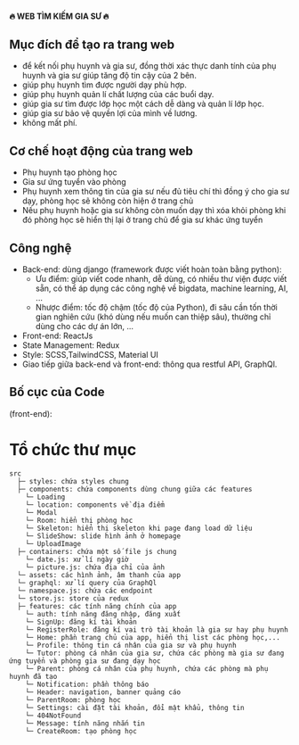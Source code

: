 #### 🔥 WEB TÌM KIẾM GIA SƯ 🔥

## Mục đích để tạo ra trang web

- để kết nối phụ huynh và gia sư, đồng thời xác thực danh tính của phụ huynh và gia sư giúp tăng độ tin cậy của 2 bên.
- giúp phụ huynh tìm được người dạy phù hợp.
- giúp phụ huynh quản lí chất lượng của các buổi dạy.
- giúp gia sư tìm được lớp học một cách dễ dàng và quản lí lớp học.
- giúp gia sư bảo vệ quyền lợi của mình về lương.
- không mất phí.

## Cơ chế hoạt động của trang web
  - Phụ huynh tạo phòng học
  - Gia sư ứng tuyển vào phòng
  - Phụ huynh xem thông tin của gia sư nếu đủ tiêu chí thì đồng ý cho gia sư dạy, phòng học sẽ không còn hiện ở trang chủ
  - Nếu phụ huynh hoặc gia sư không còn muốn dạy thì xóa khỏi phòng khi đó phòng học sẽ hiển thị lại ở trang chủ để gia sư khác ứng tuyển

## Công nghệ

- Back-end: dùng django (framework được viết hoàn toàn bằng python):
  - Ưu điểm: giúp viết code nhanh, dễ dùng, có nhiều thư viện được viết sẵn, có thể áp dụng các công nghệ về bigdata, machine learning, AI, ...
  - Nhược điểm: tốc độ chậm (tốc độ của Python), đi sâu cần tốn thời gian nghiên cứu (khó dùng nếu muốn can thiệp sâu), thường chỉ dùng cho các dự án lớn, ...
- Front-end: ReactJs
- State Management: Redux
- Style: SCSS,TailwindCSS, Material UI 
- Giao tiếp giữa back-end và front-end: thông qua restful API, GraphQl.

## Bố cục của Code

(front-end):
  # Tổ chức thư mục
    src
      ├─ styles: chứa styles chung
      ├─ components: chứa components dùng chung giữa các features
        └─ Loading
        └─ location: components về địa điểm
        └─ Modal
        └─ Room: hiển thị phòng học
        └─ Skeleton: hiển thị skeleton khi page đang load dữ liệu
        └─ SlideShow: slide hình ảnh ở homepage
        └─ UploadImage
      ├─ containers: chứa một số file js chung 
        └─ date.js: xử lí ngày giờ
        └─ picture.js: chứa địa chỉ của ảnh
      └─ assets: các hình ảnh, âm thanh của app
      └─ graphql: xử lí query của GraphQl
      └─ namespace.js: chứa các endpoint
      └─ store.js: store của redux
      ├─ features: các tính năng chính của app
        └─ auth: tính năng đăng nhập, đăng xuất
        └─ SignUp: đăng kí tài khoản
        └─ RegisterRole: đăng kí vai trò tài khoản là gia sư hay phụ huynh
        └─ Home: phần trang chủ của app, hiển thị list các phòng học,...
        └─ Profile: thông tin cá nhân của gia sư và phụ huynh
        └─ Tutor: phòng cá nhân của gia sư, chứa các phòng mà gia sư đang ứng tuyển và phòng gia sư đang dạy học
        └─ Parent: phòng cá nhân của phụ huynh, chứa các phòng mà phụ huynh đã tạo
        └─ Notification: phần thông báo
        └─ Header: navigation, banner quảng cáo
        └─ ParentRoom: phòng học
        └─ Settings: cài đặt tài khoản, đổi mật khẩu, thông tin
        └─ 404NotFound
        └─ Message: tính năng nhắn tin
        └─ CreateRoom: tạo phòng học

